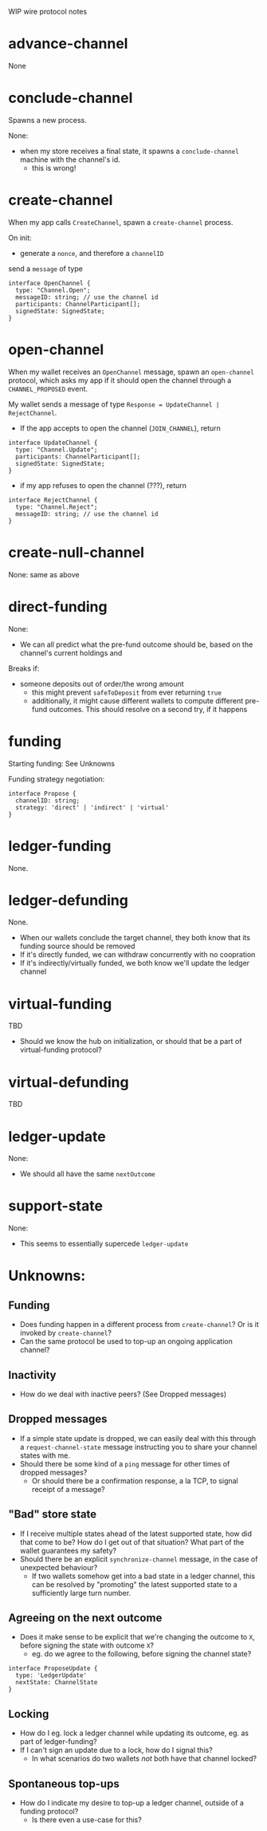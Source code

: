 WIP wire protocol notes

# advance-channel

None

# conclude-channel

Spawns a new process.

None:

- when my store receives a final state, it spawns a `conclude-channel` machine with the channel's id.
  - this is wrong!

# create-channel

When my app calls `CreateChannel`, spawn a `create-channel` process.

On init:

- generate a `nonce`, and therefore a `channelID`

send a `message` of type

```
interface OpenChannel {
  type: "Channel.Open";
  messageID: string; // use the channel id
  participants: ChannelParticipant[];
  signedState: SignedState;
}
```

# open-channel

When my wallet receives an `OpenChannel` message, spawn an `open-channel` protocol, which asks my app if it should open the channel through a `CHANNEL_PROPOSED` event.

My wallet sends a message of type `Response = UpdateChannel | RejectChannel`.

- If the app accepts to open the channel (`JOIN_CHANNEL`), return

```
interface UpdateChannel {
  type: "Channel.Update";
  participants: ChannelParticipant[];
  signedState: SignedState;
}
```

- if my app refuses to open the channel (???), return

```
interface RejectChannel {
  type: "Channel.Reject";
  messageID: string; // use the channel id
}
```

# create-null-channel

None: same as above

# direct-funding

None:

- We can all predict what the pre-fund outcome should be, based on the channel's current holdings and

Breaks if:

- someone deposits out of order/the wrong amount
  - this might prevent `safeToDeposit` from ever returning `true`
  - additionally, it might cause different wallets to compute different pre-fund outcomes. This should resolve on a second try, if it happens

# funding

Starting funding: See Unknowns

Funding strategy negotiation:

```
interface Propose {
  channelID: string;
  strategy: 'direct' | 'indirect' | 'virtual'
}
```

# ledger-funding

None.

# ledger-defunding

None.

- When our wallets conclude the target channel, they both know that its funding source should be removed
- If it's directly funded, we can withdraw concurrently with no coopration
- If it's indirectly/virtually funded, we both know we'll update the ledger channel

# virtual-funding

TBD

- Should we know the hub on initialization, or should that be a part of virtual-funding protocol?

# virtual-defunding

TBD

# ledger-update

None:

- We should all have the same `nextOutcome`

# support-state

None:

- This seems to essentially supercede `ledger-update`

# Unknowns:

## Funding

- Does funding happen in a different process from `create-channel`? Or is it invoked by `create-channel`?
- Can the same protocol be used to top-up an ongoing application channel?

## Inactivity

- How do we deal with inactive peers? (See Dropped messages)

## Dropped messages

- If a simple state update is dropped, we can easily deal with this through a `request-channel-state` message instructing you to share your channel states with me.
- Should there be some kind of a `ping` message for other times of dropped messages?
  - Or should there be a confirmation response, a la TCP, to signal receipt of a message?

## "Bad" store state

- If I receive multiple states ahead of the latest supported state, how did that come to be?
  How do I get out of that situation?
  What part of the wallet guarantees my safety?
- Should there be an explicit `synchronize-channel` message, in the case of unexpected behaviour?
  - If two wallets somehow get into a bad state in a ledger channel, this can be resolved by "promoting" the latest supported state to a sufficiently large turn number.

## Agreeing on the next outcome

- Does it make sense to be explicit that we're changing the outcome to `X`, before signing the state with outcome `X`?
  - eg. do we agree to the following, before signing the channel state?

```
interface ProposeUpdate {
  type: 'LedgerUpdate'
  nextState: ChannelState
}
```

## Locking

- How do I eg. lock a ledger channel while updating its outcome, eg. as part of ledger-funding?
- If I can't sign an update due to a lock, how do I signal this?
  - In what scenarios do two wallets _not_ both have that channel locked?

## Spontaneous top-ups

- How do I indicate my desire to top-up a ledger channel, outside of a funding protocol?
  - Is there even a use-case for this?
